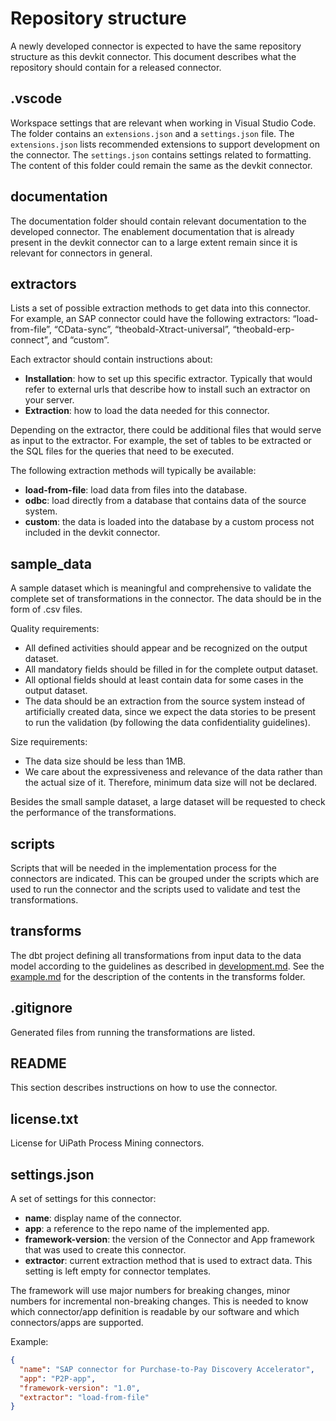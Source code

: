 # Repository structure
A newly developed connector is expected to have the same repository structure as this devkit connector. This document describes what the repository should contain for a released connector.

## .vscode
Workspace settings that are relevant when working in Visual Studio Code. The folder contains an `extensions.json` and a `settings.json` file. The `extensions.json` lists recommended extensions to support development on the connector. The `settings.json` contains settings related to formatting. The content of this folder could remain the same as the devkit connector.

## documentation
The documentation folder should contain relevant documentation to the developed connector. The enablement documentation that is already present in the devkit connector can to a large extent remain since it is relevant for connectors in general.

## extractors
Lists a set of possible extraction methods to get data into this connector. For example, an SAP connector could have the following extractors: “load-from-file”, “CData-sync”, “theobald-Xtract-universal”, “theobald-erp-connect”, and “custom”.

Each extractor should contain instructions about:
- **Installation**: how to set up this specific extractor. Typically that would refer to external urls that describe how to install such an extractor on your server.
- **Extraction**: how to load the data needed for this connector.

Depending on the extractor, there could be additional files that would serve as input to the extractor. For example, the set of tables to be extracted or the SQL files for the queries that need to be executed.

The following extraction methods will typically be available:

- **load-from-file**: load data from files into the database.
- **odbc**: load directly from a database that contains data of the source system.
- **custom**: the data is loaded into the database by a custom process not included in the devkit connector.

## sample_data
A sample dataset which is meaningful and comprehensive to validate the complete set of transformations in the connector. The data should be in the form of .csv files.

Quality requirements:
- All defined activities should appear and be recognized on the output dataset.
- All mandatory fields should be filled in for the complete output dataset.
- All optional fields should at least contain data for some cases in the output dataset.
- The data should be an extraction from the source system instead of artificially created data, since we expect the data stories to be present to run the validation (by following the data confidentiality guidelines).

Size requirements:
- The data size should be less than 1MB.
- We care about the expressiveness and relevance of the data rather than the actual size of it. Therefore, minimum data size will not be declared.

Besides the small sample dataset, a large dataset will be requested to check the performance of the transformations. 

## scripts

Scripts that will be needed in the implementation process for the connectors are indicated. This can be grouped under the scripts which are used to run the connector and the scripts used to validate and test the transformations.

## transforms

The dbt project defining all transformations from input data to the data model according to the guidelines as described in [development.md](development.md). See the [example.md](example.md) for the description of the contents in the transforms folder.

## .gitignore

Generated files from running the transformations are listed.

## README

This section describes instructions on how to use the connector.

## license.txt

License for UiPath Process Mining connectors.

## settings.json

A set of settings for this connector:

- **name**: display name of the connector.
- **app**: a reference to the repo name of the implemented app.
- **framework-version**: the version of the Connector and App framework that was used to create this connector.
- **extractor**: current extraction method that is used to extract data. This setting is left empty for connector templates.

The framework will use major numbers for breaking changes, minor numbers for incremental non-breaking changes. This is needed to know which connector/app definition is readable by our software and which connectors/apps are supported.

Example:

```json
{
  "name": "SAP connector for Purchase-to-Pay Discovery Accelerator",
  "app": "P2P-app",
  "framework-version": "1.0",
  "extractor": "load-from-file"
}
```

